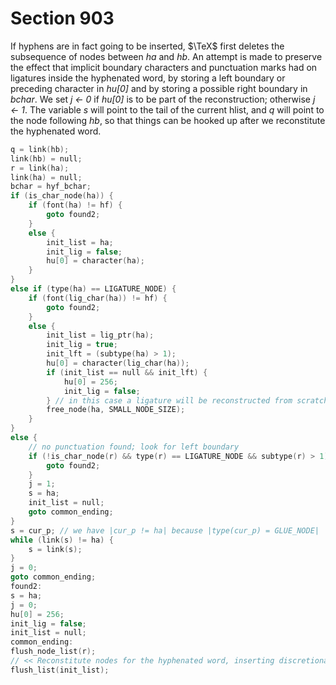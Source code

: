 # Section 903

If hyphens are in fact going to be inserted, $\TeX$ first deletes the subsequence of nodes between *ha* and&nbsp;*hb*.
An attempt is made to preserve the effect that implicit boundary characters and punctuation marks had on ligatures inside the hyphenated word, by storing a left boundary or preceding character in *hu[0]* and by storing a possible right boundary in *bchar*.
We set *j &larr; 0* if *hu[0]* is to be part of the reconstruction; otherwise *j &larr; 1*.
The variable *s* will point to the tail of the current hlist, and *q* will point to the node following *hb*, so that things can be hooked up after we reconstitute the hyphenated word.

```c << Replace nodes |ha..hb| by a sequence of nodes that includes the discretionary hyphens >>=
q = link(hb);
link(hb) = null;
r = link(ha);
link(ha) = null;
bchar = hyf_bchar;
if (is_char_node(ha)) {
    if (font(ha) != hf) {
        goto found2;
    }
    else {
        init_list = ha;
        init_lig = false;
        hu[0] = character(ha);
    }
}
else if (type(ha) == LIGATURE_NODE) {
    if (font(lig_char(ha)) != hf) {
        goto found2;
    }
    else {
        init_list = lig_ptr(ha);
        init_lig = true;
        init_lft = (subtype(ha) > 1);
        hu[0] = character(lig_char(ha));
        if (init_list == null && init_lft) {
            hu[0] = 256;
            init_lig = false;
        } // in this case a ligature will be reconstructed from scratch
        free_node(ha, SMALL_NODE_SIZE);
    }
}
else {
    // no punctuation found; look for left boundary
    if (!is_char_node(r) && type(r) == LIGATURE_NODE && subtype(r) > 1) {
        goto found2;
    }
    j = 1;
    s = ha;
    init_list = null;
    goto common_ending;
}
s = cur_p; // we have |cur_p != ha| because |type(cur_p) = GLUE_NODE|
while (link(s) != ha) {
    s = link(s);
}
j = 0;
goto common_ending;
found2:
s = ha;
j = 0;
hu[0] = 256;
init_lig = false;
init_list = null;
common_ending:
flush_node_list(r);
// << Reconstitute nodes for the hyphenated word, inserting discretionary hyphens >>
flush_list(init_list);
```
